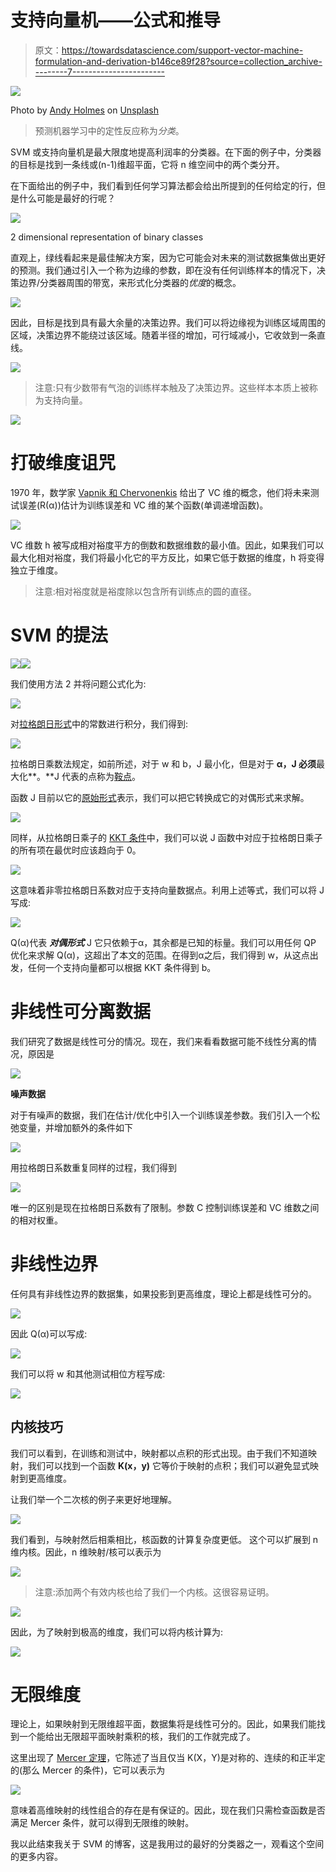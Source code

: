 # 支持向量机——公式和推导

> 原文：<https://towardsdatascience.com/support-vector-machine-formulation-and-derivation-b146ce89f28?source=collection_archive---------7----------------------->

![](img/28b85a811378f3101ca5c72a6f144a6d.png)

Photo by [Andy Holmes](https://unsplash.com/@andyjh07?utm_source=unsplash&utm_medium=referral&utm_content=creditCopyText) on [Unsplash](https://unsplash.com/s/photos/solar-system?utm_source=unsplash&utm_medium=referral&utm_content=creditCopyText)

> 预测机器学习中的定性反应称为*分类*。

SVM 或支持向量机是最大限度地提高利润率的分类器。在下面的例子中，分类器的目标是找到一条线或(n-1)维超平面，它将 n 维空间中的两个类分开。

在下面给出的例子中，我们看到任何学习算法都会给出所提到的任何给定的行，但是什么可能是最好的行呢？

![](img/7e382dea68de09b94704a0d16dbf8090.png)

2 dimensional representation of binary classes

直观上，绿线看起来是最佳解决方案，因为它可能会对未来的测试数据集做出更好的预测。我们通过引入一个称为边缘的参数，即在没有任何训练样本的情况下，决策边界/分类器周围的带宽，来形式化分类器的*优度*的概念。

![](img/28664308b730f3947af474642e43ee5e.png)

因此，目标是找到具有最大余量的决策边界。我们可以将边缘视为训练区域周围的区域，决策边界不能绕过该区域。随着半径的增加，可行域减小，它收敛到一条直线。

![](img/cf4f99c143bd9436086e765469eead3d.png)

> 注意:只有少数带有气泡的训练样本触及了决策边界。这些样本本质上被称为支持向量。

![](img/0b7d77b8d22e8ab1a92bc9364e0248ee.png)

# **打破维度诅咒**

1970 年，数学家 [Vapnik 和 Chervonenkis](http://mathworld.wolfram.com/Vapnik-ChervonenkisDimension.html) 给出了 VC 维的概念，他们将未来测试误差(R(α))估计为训练误差和 VC 维的某个函数(单调递增函数)。

![](img/288fd891e273b3c75f5aa9d8c6b60dcd.png)

VC 维数 h 被写成相对裕度平方的倒数和数据维数的最小值。因此，如果我们可以最大化相对裕度，我们将最小化它的平方反比，如果它低于数据的维度，h 将变得独立于维度。

> 注意:相对裕度就是裕度除以包含所有训练点的圆的直径。

# **SVM 的提法**

![](img/4f3f23518fa7e5412e9a8374548e13f5.png)![](img/2e8bc3cb199b6102dc77cd08dd635a8d.png)

我们使用方法 2 并将问题公式化为:

![](img/d5fe62613598c85937f00cd2f6e3f0a5.png)

对[拉格朗日形式](https://en.wikipedia.org/wiki/Lagrange_multiplier)中的常数进行积分，我们得到:

![](img/0d45c2628a2a61460934be96675abd33.png)

拉格朗日乘数法规定，如前所述，对于 w 和 b，J 最小化，但是对于 **α，J 必须**最大化**。**J 代表的点称为[鞍点](https://en.wikipedia.org/wiki/Saddle_point)。

函数 J 目前以它的[原始形式](https://en.wikipedia.org/wiki/Duality_%28optimization%29)表示，我们可以把它转换成它的对偶形式来求解。

![](img/2590ef869acebb0a4967bab1c1be0f10.png)

同样，从拉格朗日乘子的 [KKT 条件](https://en.wikipedia.org/wiki/Karush%E2%80%93Kuhn%E2%80%93Tucker_conditions)中，我们可以说 J 函数中对应于拉格朗日乘子的所有项在最优时应该趋向于 0。

![](img/bf8c514648653dd6094fde4927cc4baf.png)

这意味着非零拉格朗日系数对应于支持向量数据点。利用上述等式，我们可以将 J 写成:

![](img/849beb14bb1ecabad8c331a95ec0dc7f.png)

Q(α)代表 ***对偶形式*** J 它只依赖于α，其余都是已知的标量。我们可以用任何 QP 优化来求解 Q(α)，这超出了本文的范围。在得到α之后，我们得到 w，从这点出发，任何一个支持向量都可以根据 KKT 条件得到 b。

# 非线性可分离数据

我们研究了数据是线性可分的情况。现在，我们来看看数据可能不线性分离的情况，原因是

![](img/7d07ecf8988aaa765f7b496d6cd9fb2e.png)

**噪声数据**

对于有噪声的数据，我们在估计/优化中引入一个训练误差参数。我们引入一个松弛变量，并增加额外的条件如下

![](img/76a66643a38ba7f13c06feadd2b4556a.png)

用拉格朗日系数重复同样的过程，我们得到

![](img/219b77a7c4206656af084d232a0cf346.png)

唯一的区别是现在拉格朗日系数有了限制。参数 C 控制训练误差和 VC 维数之间的相对权重。

# 非线性边界

任何具有非线性边界的数据集，如果投影到更高维度，理论上都是线性可分的。

![](img/d3c0e46657ad5b9bf2b586a3892ab057.png)

因此 Q(α)可以写成:

![](img/8d2b8a1a81d2e7a116be06da4820e416.png)

我们可以将 w 和其他测试相位方程写成:

![](img/daed97af6032c6ca0a2280239277c350.png)

## 内核技巧

我们可以看到，在训练和测试中，映射都以点积的形式出现。由于我们不知道映射，我们可以找到一个函数 **K(x，y)** 它等价于映射的点积；我们可以避免显式映射到更高维度。

让我们举一个二次核的例子来更好地理解。

![](img/5fba0a912ad5bdf86e0ac43509401218.png)

我们看到，与映射然后相乘相比，核函数的计算复杂度更低。
这个可以扩展到 n 维内核。因此，n 维映射/核可以表示为

![](img/9fa93ee93480ca1570bc578766c525c7.png)

> 注意:添加两个有效内核也给了我们一个内核。这很容易证明。

![](img/d6051bf8ae0a651aa6cfcfa89c35a837.png)

因此，为了映射到极高的维度，我们可以将内核计算为:

![](img/c3c7a488557d0de17c84cbbca1a17d93.png)

# 无限维度

理论上，如果映射到无限维超平面，数据集将是线性可分的。因此，如果我们能找到一个能给出无限超平面映射乘积的核，我们的工作就完成了。

这里出现了 [Mercer 定理](https://en.wikipedia.org/wiki/Mercer%27s_theorem)，它陈述了当且仅当 K(X，Y)是对称的、连续的和正半定的(那么 Mercer 的条件)，它可以表示为

![](img/a10b2017e7b25fdd21248b8f5bd9024f.png)

意味着高维映射的线性组合的存在是有保证的。因此，现在我们只需检查函数是否满足 Mercer 条件，就可以得到无限维的映射。

我以此结束我关于 SVM 的博客，这是我用过的最好的分类器之一，观看这个空间的更多内容。